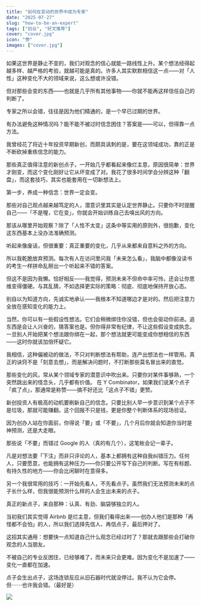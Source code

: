 ```yaml
---
title: "如何在变动的世界中成为专家"
date: "2025-07-27"
slug: "how-to-be-an-expert"
tags: ["创业", "好文推荐"]
cover: "cover.jpg"
icon: "😎"
images: ["cover.jpg"]
---
```

如果这世界是静止不变的，我们对观念的信心就能一路线性上升。某个想法经得起越多样、越严格的考验，就越可能是真的。许多人其实默默相信这一点——对「人性」这种变化不大的领域来说，这么想或许没错。



但对那些会变的东西——也就是几乎所有其他事物——你就不能再这样信任自己的判断了。



专家之所以会错，往往是因为他们精通的，是一个早已过期的世界。



有办法避免这种情况吗？能不能不被过时信念困住？答案是——可以，但得靠一点方法。



我曾经花了将近十年投资早期新创，而颇具讽刺的是，要在这领域成功，靠的正是不断砍掉重练信念的能力。



那些真正值得注意的新创点子，一开始几乎都看起来像烂主意，原因很简单：世界才刚变，而这个变化刚好让它从坏变成了对。我花了很多时间学会分辨这种「翻盘」，而这套技巧，其实也能套用在一切新想法上。



第一步，养成一种信念：世界一定会变。



那些对自己观点越来越笃定的人，潜意识里其实是认定世界静止。只要你不时提醒自己——「不是喔，它在变」，你就会开始训练自己去嗅出风的方向。



那该从哪里开始观察？除了「人性不太变」这条中等实用的原则外，很抱歉，变化这东西基本上没办法准确预测。



听起来像废话，但很重要：真正重要的变化，几乎从来都来自意料之外的方向。



所以我乾脆放弃预测。每次有人在访问里问我「未来怎么看」，我脑中都像没读书的考生一样拼命乱掰出一个听起来不错的答案。



但这不是因为我懒。恰好相反——我觉得，预测未来不但命中率可怜，还会让你思维变得僵硬。与其乱猜，不如选择更实际的策略：彻底、彻底地保持开放心态。



别自以为知道方向，先诚实地承认——我根本不知道哪边才是对的。然后把注意力全放在感知变化的能力上。



当然，你可以有一些假设性想法。它们会稍微绑住你没错，但也会驱动你前进。追东西是会让人兴奋的，猜答案也是。但你得非常有纪律，不让这些假设变成执念。
一旦别人开始把某个想法跟你绑在一起，那个想法就更可能变成你想相信的东西——这时你就该加倍怀疑它。



我相信，这种偏被动的做法，不只对判断想法有帮助，连产出想法也一样管用。真正的诀窍不是「刻意去想」，而是解决问题时，不打断那些莫名冒出来的直觉。



那些变化的风，常从某个领域专家的潜意识中吹出来。只要你对某件事够熟，一个突然跳出来的怪念头，几乎都有价值。
在 Y Combinator，如果我们说某个点子「疯了点」，那通常是称赞——搞不好还比「这点子不错」更赞。



新创投资人有极高的动机要刷新自己的信念。只要比别人早一步意识到某个点子不是垃圾，那就可能赚翻。这个回报不只是钱，更是你整个判断体系的现场验证。



因为创办人站在你面前，你得说「要」或「不要」，几个月后你就会知道你当时是神预测，还是大走眼。



那些说「不要」而错过 Google 的人（真的有几个），这笔帐会记一辈子。



凡是对想法要「下注」而非只评论的人，基本上都拥有这种自我纠错压力。任何人，只要愿意，也能拥有这种压力——你只要公开写下自己的判断。写在有标题、有持久性的地方——你会比闲聊时在意得多。



另一个我很常用的技巧：一开始先看人，不先看点子。虽然我们无法预测未来的点子长什么样，但我很能预测什么样的人会生出未来的点子。



真正的新点子，来自那种：认真、有劲、脑袋够独立的人。



当初我们其实觉得 Airbnb 是烂主意，但我们看得出来——创办人他们是那种「再怪都不会怕」的人，所以我们选择先信人、再信点子，最后押对了。



这招其实通用：想要快一点知道自己什么观念已经过时了？那就去跟那些会打破你观念的人当朋友。



不被自己的专业反困住，已经够难了，而未来只会更难。因为变化不是加速了——变化一直都在加速。



点子会生出点子，这场连锁反应从旧石器时代就没停过。我不认为它会停。
但⋯⋯也许我会错。（最好是）




![](https://prod-files-secure.s3.us-west-2.amazonaws.com/112d0858-5090-4d34-a606-b75eb8d65fd2/46476355-9cf3-4e99-9b7a-3531bc426380/1000202064.png?X-Amz-Algorithm=AWS4-HMAC-SHA256&X-Amz-Content-Sha256=UNSIGNED-PAYLOAD&X-Amz-Credential=ASIAZI2LB466WJQGWND4%2F20251011%2Fus-west-2%2Fs3%2Faws4_request&X-Amz-Date=20251011T192334Z&X-Amz-Expires=3600&X-Amz-Security-Token=IQoJb3JpZ2luX2VjEHMaCXVzLXdlc3QtMiJGMEQCIEcQYxUuXLeGa4%2B8yjMhf%2BL6eg%2BMuSnDnSbvALZtLvPJAiATMiNX271NJKALWv6HxZMYlzOiL9oR645lTdseyqEwQCr%2FAwgcEAAaDDYzNzQyMzE4MzgwNSIMlLSVN4IfdM9Fr9MoKtwDyRugIZRElTW2mctjOlOXRmyFotz06i%2FA401x62HyBBpU5VpvHSfAC05yqDVM8YisuOzMn92BTNyg0x5U7wsGjtJRYeNpqZrqjZreaW%2FAPkw05eOxRMlI2lmtRtpICs%2FRHpKJrthFsEcQcMJpHqZERS68g85f6O7N5xsPMfLQZd09uFJFhK81Lff4pTpTO%2FpmaBLFnYAunCJ5laVgaIKwhc8tmXp0%2B3vqnI8R0cw4hypqdUNfQja21lnZr%2FY4hALb25Ohv5%2FmuT27VeIwZXZIIPKl4Knj1evdibZg9gdEed9mECUnRmeJ5YqGMZV4faezi9weND1xtCt8FHcQi8Pam0RNLzf0R4DbhVqDn2qVGUGbxi%2FxoiqywJf0p1QQY5mUUREVYeI4aNs1jEnvPMhg4ZL%2BiDcRuqp60VMeQLjgeM4muwk5oCqs39fKmmEufufqdpDNsmuwcFi68AXRHgObocAXEY47mgM7%2Fu4SK%2BMszt82xKRGA6gslqmZ5we26POo3cMu8RUKiYR6UBZJO8k7EgGOeo38QX6g87erdizOsbZddJ8C9AfzmnPWoq4C0OroKuD5x7okAjv61hhohdIubDQDG6NXUn4kknYsXQ9izrjXis7CFSMdlDs1X1Aw8cSqxwY6pgG2DX3ZTI867xkD6qeR96u5OqwxSW%2BPtr9LUHIm9ovRX%2FoXgpCYZ7VNiej3CVxXYj0oIWGJD08S51f%2Ft3BcJWaLNf2UQPSGXNAYKTuXVrLZtR1bo2qQF2imKAaFLbyEJ84lPnCfns3c4NJJQObKIpg0kmj%2FXSS6TQW56qBsTnx0ailOntC1GLi94YySSFO8tjThSBBCciRAYa50xniQHIlohUcsJiqc&X-Amz-Signature=c76034a09fb2ed66177a0d430b181b74521116f0d1f496277fe788d516816b2e&X-Amz-SignedHeaders=host&x-amz-checksum-mode=ENABLED&x-id=GetObject)

